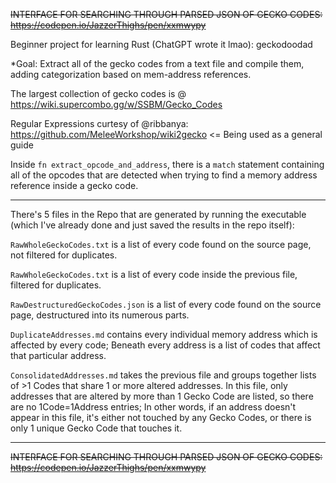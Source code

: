 ~~INTERFACE FOR SEARCHING THROUGH PARSED JSON OF GECKO CODES: https://codepen.io/JazzerThighs/pen/xxmwypy~~

Beginner project for learning Rust (ChatGPT wrote it lmao): geckodoodad

*Goal: Extract all of the gecko codes from a text file and compile them, adding categorization based on mem-address references.

The largest collection of gecko codes is @ https://wiki.supercombo.gg/w/SSBM/Gecko_Codes

Regular Expressions curtesy of @ribbanya:
https://github.com/MeleeWorkshop/wiki2gecko <= Being used as a general guide

Inside ```fn extract_opcode_and_address```, there is a ```match``` statement containing all of the opcodes that are detected when trying to find a memory address reference inside a gecko code.

_____________


There's 5 files in the Repo that are generated by running the executable (which I've already done and just saved the results in the repo itself):

```RawWholeGeckoCodes.txt``` is a list of every code found on the source page, not filtered for duplicates.

```RawWholeGeckoCodes.txt``` is a list of every code inside the previous file, filtered for duplicates.

```RawDestructuredGeckoCodes.json``` is a list of every code found on the source page, destructured into its numerous parts.

```DuplicateAddresses.md``` contains every individual memory address which is affected by every code; Beneath every address is a list of codes that affect that particular address.

```ConsolidatedAddresses.md``` takes the previous file and groups together lists of >1 Codes that share 1 or more altered addresses. In this file, only addresses that are altered by more than 1 Gecko Code are listed, so there are no 1Code=1Address entries; In other words, if an address doesn't appear in this file, it's either not touched by any Gecko Codes, or there is only 1 unique Gecko Code that touches it.

_____________________________

~~INTERFACE FOR SEARCHING THROUGH PARSED JSON OF GECKO CODES: https://codepen.io/JazzerThighs/pen/xxmwypy~~

